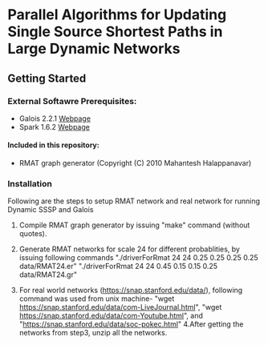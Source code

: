 # Parallel Algorithms for Updating Single Source Shortest Paths in Large Dynamic Networks

## Getting Started
### External Softawre Prerequisites:
* Galois 2.2.1 [Webpage](http://iss.ices.utexas.edu/projects/galois/downloads/Galois-2.2.1.tar.gz)
* Spark 1.6.2 [Webpage](https://spark.apache.org/docs/1.6.2/)

#### Included in this repository:
* RMAT graph generator (Copyright (C) 2010 Mahantesh Halappanavar)

### Installation
Following are the steps to setup RMAT network and real network for running Dynamic SSSP and Galois
1. Compile RMAT graph generator by issuing "make" command (without quotes).

2. Generate RMAT networks for scale 24 for different probablities, by issuing following commands 
"./driverForRmat 24 24 0.25 0.25 0.25 0.25 data/RMAT24.er"
"./driverForRmat 24 24 0.45 0.15 0.15 0.25 data/RMAT24.gr"
3. For real world networks (https://snap.stanford.edu/data/), following command was used from unix machine-
"wget https://snap.stanford.edu/data/com-LiveJournal.html", "wget https://snap.stanford.edu/data/com-Youtube.html", and "https://snap.stanford.edu/data/soc-pokec.html"
4.After getting the networks from step3, unzip all the networks.  

